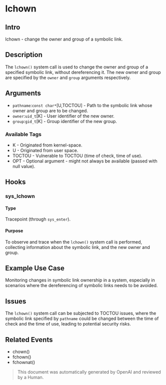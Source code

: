 # lchown

## Intro

lchown - change the owner and group of a symbolic link.

## Description

The `lchown()` system call is used to change the owner and group of a specified symbolic link, without dereferencing it. The new owner and group are specified by the `owner` and `group` arguments respectively.

## Arguments

* `pathname`:`const char*`[U,TOCTOU] - Path to the symbolic link whose owner and group are to be changed.
* `owner`:`uid_t`[K] - User identifier of the new owner.
* `group`:`gid_t`[K] - Group identifier of the new group.

### Available Tags

* K - Originated from kernel-space.
* U - Originated from user space.
* TOCTOU - Vulnerable to TOCTOU (time of check, time of use).
* OPT - Optional argument - might not always be available (passed with null value).

## Hooks

### sys_lchown

#### Type

Tracepoint (through `sys_enter`).

#### Purpose

To observe and trace when the `lchown()` system call is performed, collecting information about the symbolic link, and the new owner and group.

## Example Use Case

Monitoring changes in symbolic link ownership in a system, especially in scenarios where the dereferencing of symbolic links needs to be avoided.

## Issues

The `lchown()` system call can be subjected to TOCTOU issues, where the symbolic link specified by `pathname` could be changed between the time of check and the time of use, leading to potential security risks.

## Related Events

* chown()
* fchown()
* fchownat()

> This document was automatically generated by OpenAI and reviewed by a Human.
